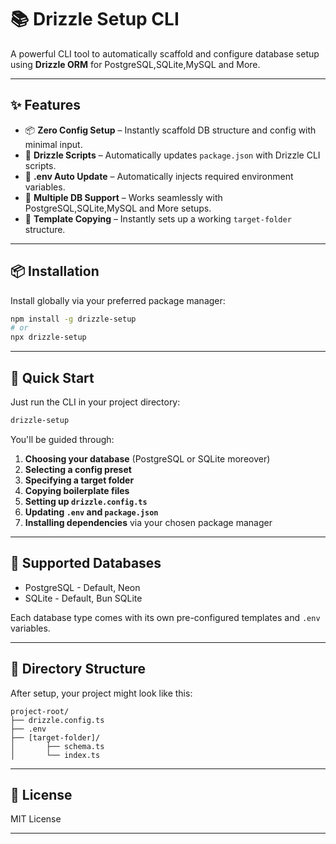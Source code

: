 # 📚 Drizzle Setup CLI

A powerful CLI tool to automatically scaffold and configure database setup using **Drizzle ORM** for PostgreSQL,SQLite,MySQL and More.

---

## ✨ Features

- 📦 **Zero Config Setup** – Instantly scaffold DB structure and config with minimal input.
- 📜 **Drizzle Scripts** – Automatically updates `package.json` with Drizzle CLI scripts.
- 🔧 **.env Auto Update** – Automatically injects required environment variables.
- 🧩 **Multiple DB Support** – Works seamlessly with PostgreSQL,SQLite,MySQL and More setups.
- 📁 **Template Copying** – Instantly sets up a working `target-folder` structure.

---

## 📦 Installation

Install globally via your preferred package manager:

```bash
npm install -g drizzle-setup
# or
npx drizzle-setup
```

---

## 🚀 Quick Start

Just run the CLI in your project directory:

```bash
drizzle-setup
```

You'll be guided through:

1. **Choosing your database** (PostgreSQL or SQLite moreover)
2. **Selecting a config preset**
3. **Specifying a target folder**
4. **Copying boilerplate files**
5. **Setting up `drizzle.config.ts`**
6. **Updating `.env` and `package.json`**
7. **Installing dependencies** via your chosen package manager

---

## 🧪 Supported Databases

- PostgreSQL - Default, Neon
- SQLite - Default, Bun SQLite

Each database type comes with its own pre-configured templates and `.env` variables.

---

## 🧱 Directory Structure

After setup, your project might look like this:

```
project-root/
├── drizzle.config.ts
├── .env
├── [target-folder]/
│       ├── schema.ts
│       └── index.ts
```

---

## 📄 License

MIT License

---
